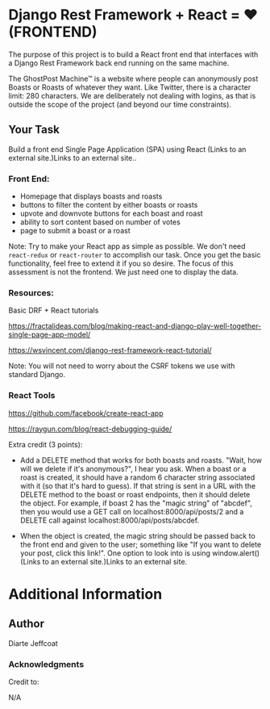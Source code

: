 # Django Rest Framework + React = ❤ (FRONTEND)

The purpose of this project is to build a React front end that interfaces with a Django Rest Framework back end running on the same machine.

The GhostPost Machine™ is a website where people can anonymously post Boasts or Roasts of whatever they want. Like Twitter, there is a character limit: 280 characters. We are deliberately not dealing with logins, as that is outside the scope of the project (and beyond our time constraints).

## Your Task

Build a front end Single Page Application (SPA) using React (Links to an external site.)Links to an external site..

### Front End:

- Homepage that displays boasts and roasts
- buttons to filter the content by either boasts or roasts
- upvote and downvote buttons for each boast and roast
- ability to sort content based on number of votes
- page to submit a boast or a roast

Note: Try to make your React app as simple as possible. We don't need `react-redux` or `react-router` to accomplish our task. Once you get the basic functionality, feel free to extend it if you so desire. The focus of this assessment is not the frontend. We just need one to display the data.

### Resources:

Basic DRF + React tutorials

https://fractalideas.com/blog/making-react-and-django-play-well-together-single-page-app-model/

https://wsvincent.com/django-rest-framework-react-tutorial/

Note: You will not need to worry about the CSRF tokens we use with standard Django.

### React Tools

https://github.com/facebook/create-react-app

https://raygun.com/blog/react-debugging-guide/

Extra credit (3 points):

- Add a DELETE method that works for both boasts and roasts. "Wait, how will we delete if it's anonymous?", I hear you ask. When a boast or a roast is created, it should have a random 6 character string associated with it (so that it's hard to guess). If that string is sent in a URL with the DELETE method to the boast or roast endpoints, then it should delete the object. For example, if boast 2 has the "magic string" of "abcdef", then you would use a GET call on localhost:8000/api/posts/2 and a DELETE call against localhost:8000/api/posts/abcdef.

- When the object is created, the magic string should be passed back to the front end and given to the user; something like "If you want to delete your post, click this link!". One option to look into is using window.alert() (Links to an external site.)Links to an external site.

# Additional Information

## Author

Diarte Jeffcoat

### Acknowledgments

Credit to:

N/A